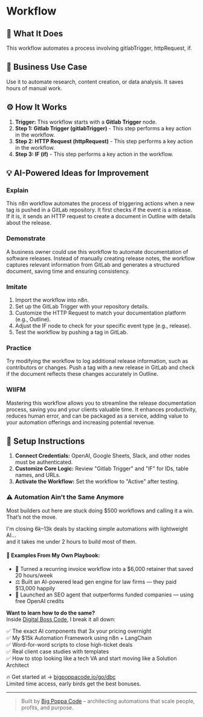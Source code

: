 # Workflow

## 🚀 What It Does
This workflow automates a process involving gitlabTrigger, httpRequest, if.

## 💼 Business Use Case
Use it to automate research, content creation, or data analysis. It saves hours of manual work.

## ⚙️ How It Works
1.  **Trigger:** This workflow starts with a **Gitlab Trigger** node.
2. **Step 1: Gitlab Trigger (gitlabTrigger)** - This step performs a key action in the workflow.
3. **Step 2: HTTP Request (httpRequest)** - This step performs a key action in the workflow.
4. **Step 3: IF (if)** - This step performs a key action in the workflow.

## 💡 AI-Powered Ideas for Improvement
### Explain
This n8n workflow automates the process of triggering actions when a new tag is pushed in a GitLab repository. It first checks if the event is a release. If it is, it sends an HTTP request to create a document in Outline with details about the release.

### Demonstrate
A business owner could use this workflow to automate documentation of software releases. Instead of manually creating release notes, the workflow captures relevant information from GitLab and generates a structured document, saving time and ensuring consistency.

### Imitate
1. Import the workflow into n8n.
2. Set up the GitLab Trigger with your repository details.
3. Customize the HTTP Request to match your documentation platform (e.g., Outline).
4. Adjust the IF node to check for your specific event type (e.g., release).
5. Test the workflow by pushing a tag in GitLab.

### Practice
Try modifying the workflow to log additional release information, such as contributors or changes. Push a tag with a new release in GitLab and check if the document reflects these changes accurately in Outline.

### WIIFM
Mastering this workflow allows you to streamline the release documentation process, saving you and your clients valuable time. It enhances productivity, reduces human error, and can be packaged as a service, adding value to your automation offerings and increasing potential revenue.

## 🔧 Setup Instructions
1. **Connect Credentials:** OpenAI, Google Sheets, Slack, and other nodes must be authenticated.
2. **Customize Core Logic:** Review "Gitlab Trigger" and "IF" for IDs, table names, and URLs.
3. **Activate the Workflow:** Set the workflow to "Active" after testing.

### ⚠️ Automation Ain’t the Same Anymore

Most builders out here are stuck doing $500 workflows and calling it a win.  
That’s not the move.  

I'm closing $6k–$13k deals by stacking simple automations with lightweight AI...  
and it takes me under 2 hours to build most of them.

#### 🧠 Examples From My Own Playbook:
- 🔁 Turned a recurring invoice workflow into a $6,000 retainer that saved 20 hours/week  
- ⚖️ Built an AI-powered lead gen engine for law firms — they paid $13,000 happily  
- 🚀 Launched an SEO agent that outperforms funded companies — using free OpenAI credits  

**Want to learn how to do the same?**  
Inside [Digital Boss Code](https://bigpoppacode.io/go/dbc), I break it all down:

✅ The exact AI components that 3x your pricing overnight  
✅ My $15k Automation Framework using n8n + LangChain  
✅ Word-for-word scripts to close high-ticket deals  
✅ Real client case studies with templates  
✅ How to stop looking like a tech VA and start moving like a Solution Architect  

🔥 Get started at → [bigpoppacode.io/go/dbc](https://bigpoppacode.io/go/dbc)  
Limited time access, early birds get the best bonuses.

---
> Built by [Big Poppa Code](https://bigpoppacode.io) – architecting automations that scale people, profits, and purpose.
